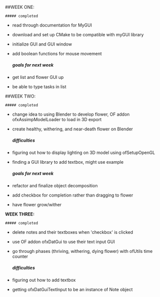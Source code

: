##WEEK ONE:

    ##### completed
  - read through documentation for MyGUI
  - download and set up CMake to be compatible with myGUI library
  - initialize GUI and GUI window
  - add boolean functions for mouse movement

    ##### goals for next week
  - get list and flower GUI up
  - be able to type tasks in list

##WEEK TWO:

    ##### completed
  - change idea to using Blender to develop flower, OF addon
  ofxAssimpModelLoader to load in 3D export
  - create healthy, withering, and near-death flower on Blender

    ##### difficulties
  - figuring out how to display lighting on 3D model using ofSetupOpenGL
  - finding a GUI library to add textbox, might use example

    ##### goals for next week
  - refactor and finalize object decomposition
  - add checkbox for completion rather than dragging to flower
  - have flower grow/wither

**WEEK THREE:**

    ##### completed
  - delete notes and their textboxes when 'checkbox' is clicked
  - use OF addon ofxDatGui to use their text input GUI
  - go through phases (thriving, withering, dying flower) with ofUtils
  time counter

    ##### difficulties
  - figuring out how to add textbox
  - getting ofxDatGuiTextInput to be an instance of Note object

